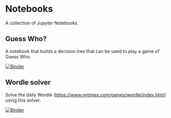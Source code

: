 # Notebooks

A collection of Jupyter Notebooks.

## Guess Who?
A notebook that builds a decision tree that can be used to play a game of Guess Who.

[![Binder](https://mybinder.org/badge_logo.svg)](https://mybinder.org/v2/gh/afvanwoudenberg/notebooks/master?urlpath=voila%2Frender%2Fapps%2Fguess-who.ipynb)

## Wordle solver
Solve the daily Wordle (https://www.nytimes.com/games/wordle/index.html) using this solver.

[![Binder](https://mybinder.org/badge_logo.svg)](https://mybinder.org/v2/gh/afvanwoudenberg/notebooks/master?urlpath=voila%2Frender%2Fapps%2Fwordle.ipynb)

